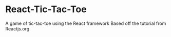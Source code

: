 # React-Tic-Tac-Toe
A game of tic-tac-toe using the React framework
Based off the tutorial from Reactjs.org

